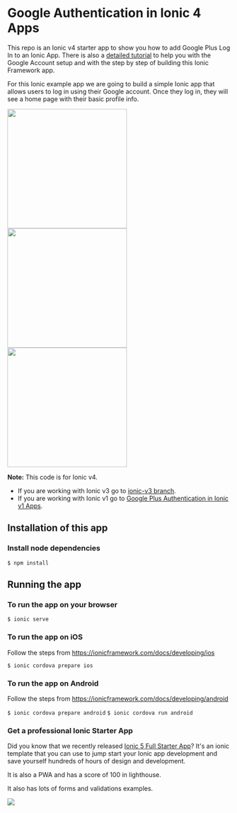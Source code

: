 # Google Authentication in Ionic 4 Apps

This repo is an Ionic v4 starter app to show you how to add Google Plus Log In to an Ionic App. There is also a [detailed tutorial](https://ionicthemes.com/tutorials/ionic-google-login) to help you with the Google Account setup and with the step by step of building this Ionic Framework app.


For this Ionic example app we are going to build a simple Ionic app that allows users to log in using their Google account. Once they log in, they will see a home page with their basic profile info.

<div>
<img src="https://s3-us-west-2.amazonaws.com/ionicthemes/tutorials/screenshots/ionic-google-login/google-plus-ionic-login.jpeg" width="270">
<img src="https://s3-us-west-2.amazonaws.com/ionicthemes/tutorials/screenshots/ionic-google-login/google-sign-in-ionic.png" width="270">
<img src="https://s3-us-west-2.amazonaws.com/ionicthemes/tutorials/screenshots/ionic-google-login/google-login-ionic4.png" width="270">
</div>

**Note:** This code is for Ionic v4.
- If you are working with Ionic v3 go to [ionic-v3 branch](https://github.com/ionicthemes/ionic-google-login/tree/master/ionic-v3).
- If you are working with Ionic v1 go to [Google Plus Authentication in Ionic v1 Apps](https://ionicthemes.com/tutorials/about/google-plus-login-with-ionic-framework).


## Installation of this app

### Install node dependencies
`$ npm install`


## Running the app

### To run the app on your browser
`$ ionic serve`

### To run the app on iOS
Follow the steps from https://ionicframework.com/docs/developing/ios

`$ ionic cordova prepare ios`

### To run the app on Android
Follow the steps from https://ionicframework.com/docs/developing/android

`$ ionic cordova prepare android`
`$ ionic cordova run android`

### Get a professional Ionic Starter App
Did you know that we recently released [Ionic 5 Full Starter App](https://ionicthemes.com/templates/ionic5-full-starter-app)? It's an ionic template that you can use to jump start your Ionic app development and save yourself hundreds of hours of design and development.

It is also a PWA and has a score of 100 in lighthouse. 

It also has lots of forms and validations examples.

<img src="https://static.ionicthemes.com/templates/ionic5-full-starter-app-basic-social.png"/>
